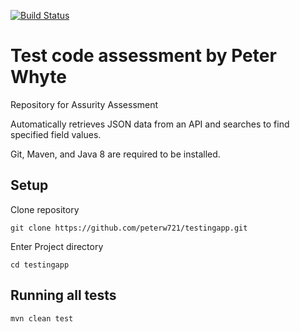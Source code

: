 [![Build Status](https://app.travis-ci.com/peterw721/testingapp.svg?branch=main)](https://app.travis-ci.com/peterw721/testingapp)

# Test code assessment by Peter Whyte 

Repository for Assurity Assessment 

Automatically retrieves JSON data from an API and searches to find specified field values.

Git, Maven, and Java 8 are required to be installed.

## Setup

Clone repository

    git clone https://github.com/peterw721/testingapp.git

Enter Project directory

    cd testingapp

## Running all tests

    mvn clean test
